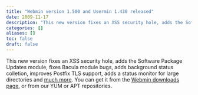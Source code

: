 ```yaml
---
title: "Webmin version 1.500 and Usermin 1.430 released"
date: 2009-11-17
description: "This new version fixes an XSS security hole, adds the Software Package Updates module, fixes..."
categories: []
aliases: []
toc: false
draft: false
---
```

This new version fixes an XSS security hole, adds the Software Package Updates module, fixes Bacula module bugs, adds background status colletion, improves Postfix TLS support, adds a status monitor for large directories and [much more][1]. You can get it from the [Webmin downloads page][2], or from our YUM or APT repositories.

  [1]: changes.html
  [2]: download.html
